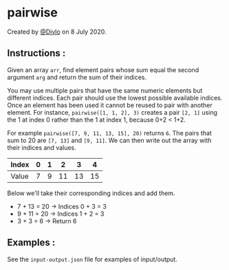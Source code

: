 # pairwise

Created by [@Divlo](https://github.com/Divlo) on 8 July 2020.

## Instructions :

Given an array `arr`, find element pairs whose sum equal the second argument `arg` and return the sum of their indices.

You may use multiple pairs that have the same numeric elements but different indices. Each pair should use the lowest possible available indices. Once an element has been used it cannot be reused to pair with another element. For instance, `pairwise([1, 1, 2], 3)` creates a pair `[2, 1]` using the 1 at index 0 rather than the 1 at index 1, because 0+2 < 1+2.

For example `pairwise([7, 9, 11, 13, 15], 20)` returns `6`. The pairs that sum to 20 are `[7, 13]` and `[9, 11]`. We can then write out the array with their indices and values.

| Index | 0   | 1   | 2   | 3   | 4   |
| ----- | --- | --- | --- | --- | --- |
| Value | 7   | 9   | 11  | 13  | 15  |

Below we'll take their corresponding indices and add them.

- 7 + 13 = 20 → Indices 0 + 3 = 3
- 9 + 11 = 20 → Indices 1 + 2 = 3
- 3 + 3 = 6 → Return 6

## Examples :

See the `input-output.json` file for examples of input/output.

